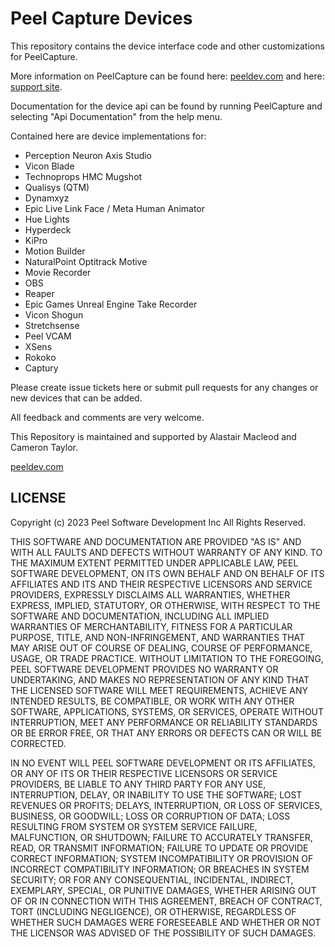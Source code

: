Peel Capture Devices
====================

This repository contains the device interface code and other customizations
for PeelCapture.

More information on PeelCapture can be found here: 
[peeldev.com](https://peeldev.com/peelcapture) and here:
[support site](https://support.peeldev.com/peelcapture/).

Documentation for the device api can be found by running PeelCapture and
selecting "Api Documentation" from the help menu.

Contained here are device implementations for:

  - Perception Neuron Axis Studio
  - Vicon Blade
  - Technoprops HMC Mugshot
  - Qualisys (QTM)
  - Dynamxyz
  - Epic Live Link Face / Meta Human Animator
  - Hue Lights
  - Hyperdeck
  - KiPro
  - Motion Builder
  - NaturalPoint Optitrack Motive
  - Movie Recorder
  - OBS
  - Reaper
  - Epic Games Unreal Engine Take Recorder
  - Vicon Shogun
  - Stretchsense 
  - Peel VCAM
  - XSens
  - Rokoko
  - Captury
  
Please create issue tickets here or submit pull requests for any changes or
new devices that can be added.

All feedback and comments are very welcome.

This Repository is maintained and supported by Alastair Macleod and Cameron Taylor.

[peeldev.com](https://peeldev.com/)

LICENSE
-------

Copyright (c) 2023 Peel Software Development Inc
All Rights Reserved.

THIS SOFTWARE AND DOCUMENTATION ARE PROVIDED "AS IS" AND WITH ALL FAULTS AND DEFECTS WITHOUT WARRANTY OF ANY KIND. TO
THE MAXIMUM EXTENT PERMITTED UNDER APPLICABLE LAW, PEEL SOFTWARE DEVELOPMENT, ON ITS OWN BEHALF AND ON BEHALF OF ITS
AFFILIATES AND ITS AND THEIR RESPECTIVE LICENSORS AND SERVICE PROVIDERS, EXPRESSLY DISCLAIMS ALL WARRANTIES, WHETHER
EXPRESS, IMPLIED, STATUTORY, OR OTHERWISE, WITH RESPECT TO THE SOFTWARE AND DOCUMENTATION, INCLUDING ALL IMPLIED
WARRANTIES OF MERCHANTABILITY, FITNESS FOR A PARTICULAR PURPOSE, TITLE, AND NON-INFRINGEMENT, AND WARRANTIES THAT MAY
ARISE OUT OF COURSE OF DEALING, COURSE OF PERFORMANCE, USAGE, OR TRADE PRACTICE. WITHOUT LIMITATION TO THE FOREGOING,
PEEL SOFTWARE DEVELOPMENT PROVIDES NO WARRANTY OR UNDERTAKING, AND MAKES NO REPRESENTATION OF ANY KIND THAT THE
LICENSED SOFTWARE WILL MEET REQUIREMENTS, ACHIEVE ANY INTENDED RESULTS, BE COMPATIBLE, OR WORK WITH ANY OTHER
SOFTWARE, APPLICATIONS, SYSTEMS, OR SERVICES, OPERATE WITHOUT INTERRUPTION, MEET ANY PERFORMANCE OR RELIABILITY
STANDARDS OR BE ERROR FREE, OR THAT ANY ERRORS OR DEFECTS CAN OR WILL BE CORRECTED.

IN NO EVENT WILL PEEL SOFTWARE DEVELOPMENT OR ITS AFFILIATES, OR ANY OF ITS OR THEIR RESPECTIVE LICENSORS OR SERVICE
PROVIDERS, BE LIABLE TO ANY THIRD PARTY FOR ANY USE, INTERRUPTION, DELAY, OR INABILITY TO USE THE SOFTWARE; LOST
REVENUES OR PROFITS; DELAYS, INTERRUPTION, OR LOSS OF SERVICES, BUSINESS, OR GOODWILL; LOSS OR CORRUPTION OF DATA;
LOSS RESULTING FROM SYSTEM OR SYSTEM SERVICE FAILURE, MALFUNCTION, OR SHUTDOWN; FAILURE TO ACCURATELY TRANSFER, READ,
OR TRANSMIT INFORMATION; FAILURE TO UPDATE OR PROVIDE CORRECT INFORMATION; SYSTEM INCOMPATIBILITY OR PROVISION OF
INCORRECT COMPATIBILITY INFORMATION; OR BREACHES IN SYSTEM SECURITY; OR FOR ANY CONSEQUENTIAL, INCIDENTAL, INDIRECT,
EXEMPLARY, SPECIAL, OR PUNITIVE DAMAGES, WHETHER ARISING OUT OF OR IN CONNECTION WITH THIS AGREEMENT, BREACH OF
CONTRACT, TORT (INCLUDING NEGLIGENCE), OR OTHERWISE, REGARDLESS OF WHETHER SUCH DAMAGES WERE FORESEEABLE AND WHETHER
OR NOT THE LICENSOR WAS ADVISED OF THE POSSIBILITY OF SUCH DAMAGES.
